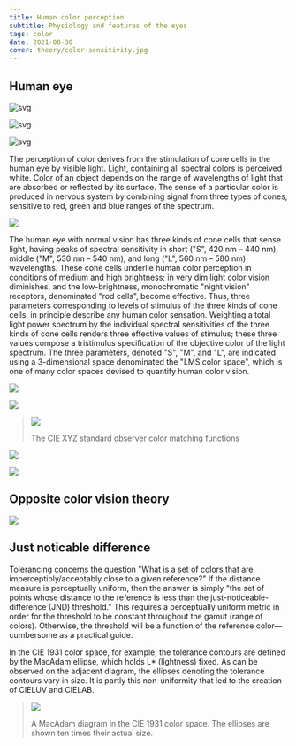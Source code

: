 ```yaml
---
title: Human color perception
subtitle: Physiology and features of the eyes
tags: color
date: 2021-08-30
cover: theory/color-sensitivity.jpg
---
```


## Human eye

![svg](./eye/Eyesection.svg)

![svg](./eye/retina.jpg)

![svg](./eye/Human-visual-pathway.svg)

The perception of color derives from the stimulation of cone cells in the human eye by visible light. Light, containing all spectral colors is perceived white. Color of an object depends on the range of wavelengths of light that are absorbed or reflected by its surface. The sense of a particular color is produced in nervous system by combining signal from three types of cones, sensitive to red, green and blue ranges of the spectrum.

![](./eye/Distribution_of_Cones_and_Rods_on_Human_Retina.png)

The human eye with normal vision has three kinds of cone cells that sense light, having peaks of spectral sensitivity in short ("S", 420 nm – 440 nm), middle ("M", 530 nm – 540 nm), and long ("L", 560 nm – 580 nm) wavelengths. These cone cells underlie human color perception in conditions of medium and high brightness; in very dim light color vision diminishes, and the low-brightness, monochromatic "night vision" receptors, denominated "rod cells", become effective. Thus, three parameters corresponding to levels of stimulus of the three kinds of cone cells, in principle describe any human color sensation. Weighting a total light power spectrum by the individual spectral sensitivities of the three kinds of cone cells renders three effective values of stimulus; these three values compose a tristimulus specification of the objective color of the light spectrum. The three parameters, denoted "S", "M", and "L", are indicated using a 3-dimensional space denominated the "LMS color space", which is one of many color spaces devised to quantify human color vision. 



![](/media/theory/color-sensitivity.jpg)

![](./eye/Cone-fundamentals-with-srgb-spectrum.svg)

> <img src="./cie-1931.svg">
>
>The CIE XYZ standard observer color matching functions

![](./eye/Eyesensitivity.svg)

![](./Line_of_purples.png)

## Opposite color vision theory

![](./eye/Diagram_of_the_opponent_process.png)

## Just noticable difference

Tolerancing concerns the question "What is a set of colors that are imperceptibly/acceptably close to a given reference?" If the distance measure is perceptually uniform, then the answer is simply "the set of points whose distance to the reference is less than the just-noticeable-difference (JND) threshold." This requires a perceptually uniform metric in order for the threshold to be constant throughout the gamut (range of colors). Otherwise, the threshold will be a function of the reference color—cumbersome as a practical guide.

In the CIE 1931 color space, for example, the tolerance contours are defined by the MacAdam ellipse, which holds L* (lightness) fixed. As can be observed on the adjacent diagram, the ellipses denoting the tolerance contours vary in size. It is partly this non-uniformity that led to the creation of CIELUV and CIELAB. 

>![](./CIExy1931_MacAdam.png)
>
>A MacAdam diagram in the CIE 1931 color space. The ellipses are shown ten times their actual size.
